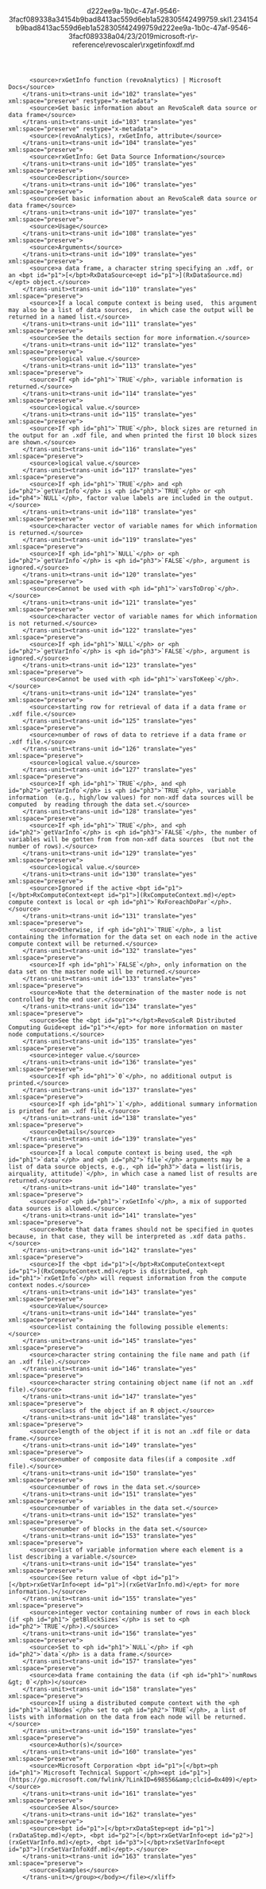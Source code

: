 <?xml version="1.0"?><xliff version="1.2" xmlns="urn:oasis:names:tc:xliff:document:1.2" xmlns:xsi="http://www.w3.org/2001/XMLSchema-instance" xsi:schemaLocation="urn:oasis:names:tc:xliff:document:1.2 xliff-core-1.2-transitional.xsd"><file datatype="xml" original="rxgetinfoxdf.md" source-language="en-US" target-language="en-US"><header><tool tool-id="mdxliff" tool-name="mdxliff" tool-version="1.0-1931010" tool-company="Microsoft" /><xliffext:skl_file_name xmlns:xliffext="urn:microsoft:content:schema:xliffextensions">d222ee9a-1b0c-47af-9546-3facf089338a34154b9bad8413ac559d6eb1a528305f42499759.skl</xliffext:skl_file_name><xliffext:version xmlns:xliffext="urn:microsoft:content:schema:xliffextensions">1.2</xliffext:version><xliffext:ms.openlocfilehash xmlns:xliffext="urn:microsoft:content:schema:xliffextensions">34154b9bad8413ac559d6eb1a528305f42499759</xliffext:ms.openlocfilehash><xliffext:ms.sourcegitcommit xmlns:xliffext="urn:microsoft:content:schema:xliffextensions">d222ee9a-1b0c-47af-9546-3facf089338a</xliffext:ms.sourcegitcommit><xliffext:ms.lasthandoff xmlns:xliffext="urn:microsoft:content:schema:xliffextensions">04/23/2019</xliffext:ms.lasthandoff><xliffext:ms.openlocfilepath xmlns:xliffext="urn:microsoft:content:schema:xliffextensions">microsoft-r\r-reference\revoscaler\rxgetinfoxdf.md</xliffext:ms.openlocfilepath></header><body><group id="content" extype="content"><trans-unit id="101" translate="yes" xml:space="preserve" restype="x-metadata">
          <source>rxGetInfo function (revoAnalytics) | Microsoft Docs</source>
        </trans-unit><trans-unit id="102" translate="yes" xml:space="preserve" restype="x-metadata">
          <source>Get basic information about an RevoScaleR data source or data frame</source>
        </trans-unit><trans-unit id="103" translate="yes" xml:space="preserve" restype="x-metadata">
          <source>(revoAnalytics), rxGetInfo, attribute</source>
        </trans-unit><trans-unit id="104" translate="yes" xml:space="preserve">
          <source>rxGetInfo: Get Data Source Information</source>
        </trans-unit><trans-unit id="105" translate="yes" xml:space="preserve">
          <source>Description</source>
        </trans-unit><trans-unit id="106" translate="yes" xml:space="preserve">
          <source>Get basic information about an RevoScaleR data source or data frame</source>
        </trans-unit><trans-unit id="107" translate="yes" xml:space="preserve">
          <source>Usage</source>
        </trans-unit><trans-unit id="108" translate="yes" xml:space="preserve">
          <source>Arguments</source>
        </trans-unit><trans-unit id="109" translate="yes" xml:space="preserve">
          <source>a data frame, a character string specifying an .xdf, or an <bpt id="p1">[</bpt>RxDataSource<ept id="p1">](RxDataSource.md)</ept> object.</source>
        </trans-unit><trans-unit id="110" translate="yes" xml:space="preserve">
          <source>If a local compute context is being used,  this argument may also be a list of data sources,  in which case the output will be returned in a named list.</source>
        </trans-unit><trans-unit id="111" translate="yes" xml:space="preserve">
          <source>See the details section for more information.</source>
        </trans-unit><trans-unit id="112" translate="yes" xml:space="preserve">
          <source>logical value.</source>
        </trans-unit><trans-unit id="113" translate="yes" xml:space="preserve">
          <source>If <ph id="ph1">`TRUE`</ph>, variable information is returned.</source>
        </trans-unit><trans-unit id="114" translate="yes" xml:space="preserve">
          <source>logical value.</source>
        </trans-unit><trans-unit id="115" translate="yes" xml:space="preserve">
          <source>If <ph id="ph1">`TRUE`</ph>, block sizes are returned in the output for an .xdf file, and when printed the first 10 block sizes are shown.</source>
        </trans-unit><trans-unit id="116" translate="yes" xml:space="preserve">
          <source>logical value.</source>
        </trans-unit><trans-unit id="117" translate="yes" xml:space="preserve">
          <source>If <ph id="ph1">`TRUE`</ph> and <ph id="ph2">`getVarInfo`</ph> is <ph id="ph3">`TRUE`</ph> or <ph id="ph4">`NULL`</ph>, factor value labels are included in the output.</source>
        </trans-unit><trans-unit id="118" translate="yes" xml:space="preserve">
          <source>character vector of variable names for which information is returned.</source>
        </trans-unit><trans-unit id="119" translate="yes" xml:space="preserve">
          <source>If <ph id="ph1">`NULL`</ph> or <ph id="ph2">`getVarInfo`</ph> is <ph id="ph3">`FALSE`</ph>, argument is ignored.</source>
        </trans-unit><trans-unit id="120" translate="yes" xml:space="preserve">
          <source>Cannot be used with <ph id="ph1">`varsToDrop`</ph>.</source>
        </trans-unit><trans-unit id="121" translate="yes" xml:space="preserve">
          <source>character vector of variable names for which information is not returned.</source>
        </trans-unit><trans-unit id="122" translate="yes" xml:space="preserve">
          <source>If <ph id="ph1">`NULL`</ph> or <ph id="ph2">`getVarInfo`</ph> is <ph id="ph3">`FALSE`</ph>, argument is ignored.</source>
        </trans-unit><trans-unit id="123" translate="yes" xml:space="preserve">
          <source>Cannot be used with <ph id="ph1">`varsToKeep`</ph>.</source>
        </trans-unit><trans-unit id="124" translate="yes" xml:space="preserve">
          <source>starting row for retrieval of data if a data frame or .xdf file.</source>
        </trans-unit><trans-unit id="125" translate="yes" xml:space="preserve">
          <source>number of rows of data to retrieve if a data frame or .xdf file.</source>
        </trans-unit><trans-unit id="126" translate="yes" xml:space="preserve">
          <source>logical value.</source>
        </trans-unit><trans-unit id="127" translate="yes" xml:space="preserve">
          <source>If <ph id="ph1">`TRUE`</ph>, and <ph id="ph2">`getVarInfo`</ph> is <ph id="ph3">`TRUE`</ph>, variable information  (e.g., high/low values) for non-xdf data sources will be computed  by reading through the data set.</source>
        </trans-unit><trans-unit id="128" translate="yes" xml:space="preserve">
          <source>If <ph id="ph1">`TRUE`</ph>, and <ph id="ph2">`getVarInfo`</ph> is <ph id="ph3">`FALSE`</ph>, the number of variables will be gotten from from non-xdf data sources  (but not the number of rows).</source>
        </trans-unit><trans-unit id="129" translate="yes" xml:space="preserve">
          <source>logical value.</source>
        </trans-unit><trans-unit id="130" translate="yes" xml:space="preserve">
          <source>Ignored if the active <bpt id="p1">[</bpt>RxComputeContext<ept id="p1">](RxComputeContext.md)</ept> compute context is local or <ph id="ph1">`RxForeachDoPar`</ph>.</source>
        </trans-unit><trans-unit id="131" translate="yes" xml:space="preserve">
          <source>Otherwise, if <ph id="ph1">`TRUE`</ph>, a list containing the information for the data set on each node in the active compute context will be returned.</source>
        </trans-unit><trans-unit id="132" translate="yes" xml:space="preserve">
          <source>If <ph id="ph1">`FALSE`</ph>, only information on the data set on the master node will be returned.</source>
        </trans-unit><trans-unit id="133" translate="yes" xml:space="preserve">
          <source>Note that the determination of the master node is not controlled by the end user.</source>
        </trans-unit><trans-unit id="134" translate="yes" xml:space="preserve">
          <source>See the <bpt id="p1">*</bpt>RevoScaleR Distributed Computing Guide<ept id="p1">*</ept> for more information on master node computations.</source>
        </trans-unit><trans-unit id="135" translate="yes" xml:space="preserve">
          <source>integer value.</source>
        </trans-unit><trans-unit id="136" translate="yes" xml:space="preserve">
          <source>If <ph id="ph1">`0`</ph>, no additional output is printed.</source>
        </trans-unit><trans-unit id="137" translate="yes" xml:space="preserve">
          <source>If <ph id="ph1">`1`</ph>, additional summary information is printed for an .xdf file.</source>
        </trans-unit><trans-unit id="138" translate="yes" xml:space="preserve">
          <source>Details</source>
        </trans-unit><trans-unit id="139" translate="yes" xml:space="preserve">
          <source>If a local compute context is being used, the <ph id="ph1">`data`</ph> and <ph id="ph2">`file`</ph> arguments may be a list of data source objects, e.g., <ph id="ph3">`data = list(iris, airquality, attitude)`</ph>, in which case a named list of results are returned.</source>
        </trans-unit><trans-unit id="140" translate="yes" xml:space="preserve">
          <source>For <ph id="ph1">`rxGetInfo`</ph>, a mix of supported data sources is allowed.</source>
        </trans-unit><trans-unit id="141" translate="yes" xml:space="preserve">
          <source>Note that data frames should not be specified in quotes because, in that case, they will be interpreted as .xdf data paths.</source>
        </trans-unit><trans-unit id="142" translate="yes" xml:space="preserve">
          <source>If the <bpt id="p1">[</bpt>RxComputeContext<ept id="p1">](RxComputeContext.md)</ept> is distributed, <ph id="ph1">`rxGetInfo`</ph> will request information from the compute context nodes.</source>
        </trans-unit><trans-unit id="143" translate="yes" xml:space="preserve">
          <source>Value</source>
        </trans-unit><trans-unit id="144" translate="yes" xml:space="preserve">
          <source>list containing the following possible elements:</source>
        </trans-unit><trans-unit id="145" translate="yes" xml:space="preserve">
          <source>character string containing the file name and path (if an .xdf file).</source>
        </trans-unit><trans-unit id="146" translate="yes" xml:space="preserve">
          <source>character string containing object name (if not an .xdf file).</source>
        </trans-unit><trans-unit id="147" translate="yes" xml:space="preserve">
          <source>class of the object if an R object.</source>
        </trans-unit><trans-unit id="148" translate="yes" xml:space="preserve">
          <source>length of the object if it is not an .xdf file or data frame.</source>
        </trans-unit><trans-unit id="149" translate="yes" xml:space="preserve">
          <source>number of composite data files(if a composite .xdf file).</source>
        </trans-unit><trans-unit id="150" translate="yes" xml:space="preserve">
          <source>number of rows in the data set.</source>
        </trans-unit><trans-unit id="151" translate="yes" xml:space="preserve">
          <source>number of variables in the data set.</source>
        </trans-unit><trans-unit id="152" translate="yes" xml:space="preserve">
          <source>number of blocks in the data set.</source>
        </trans-unit><trans-unit id="153" translate="yes" xml:space="preserve">
          <source>list of variable information where each element is a list describing a variable.</source>
        </trans-unit><trans-unit id="154" translate="yes" xml:space="preserve">
          <source>(See return value of <bpt id="p1">[</bpt>rxGetVarInfo<ept id="p1">](rxGetVarInfo.md)</ept> for more information.)</source>
        </trans-unit><trans-unit id="155" translate="yes" xml:space="preserve">
          <source>integer vector containing number of rows in each block (if <ph id="ph1">`getBlockSizes`</ph> is set to <ph id="ph2">`TRUE`</ph>).</source>
        </trans-unit><trans-unit id="156" translate="yes" xml:space="preserve">
          <source>Set to <ph id="ph1">`NULL`</ph> if <ph id="ph2">`data`</ph> is a data frame.</source>
        </trans-unit><trans-unit id="157" translate="yes" xml:space="preserve">
          <source>data frame containing the data (if <ph id="ph1">`numRows &gt; 0`</ph>)</source>
        </trans-unit><trans-unit id="158" translate="yes" xml:space="preserve">
          <source>If using a distributed compute context with the <ph id="ph1">`allNodes`</ph> set to <ph id="ph2">`TRUE`</ph>, a list of lists with information on the data from each node will be returned.</source>
        </trans-unit><trans-unit id="159" translate="yes" xml:space="preserve">
          <source>Author(s)</source>
        </trans-unit><trans-unit id="160" translate="yes" xml:space="preserve">
          <source>Microsoft Corporation <bpt id="p1">[</bpt><ph id="ph1">`Microsoft Technical Support`</ph><ept id="p1">](https://go.microsoft.com/fwlink/?LinkID=698556&amp;clcid=0x409)</ept></source>
        </trans-unit><trans-unit id="161" translate="yes" xml:space="preserve">
          <source>See Also</source>
        </trans-unit><trans-unit id="162" translate="yes" xml:space="preserve">
          <source><bpt id="p1">[</bpt>rxDataStep<ept id="p1">](rxDataStep.md)</ept>, <bpt id="p2">[</bpt>rxGetVarInfo<ept id="p2">](rxGetVarInfo.md)</ept>, <bpt id="p3">[</bpt>rxSetVarInfo<ept id="p3">](rxSetVarInfoXdf.md)</ept>.</source>
        </trans-unit><trans-unit id="163" translate="yes" xml:space="preserve">
          <source>Examples</source>
        </trans-unit></group></body></file></xliff>